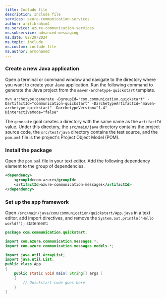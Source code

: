 ```yaml
---
title: Include file
description: Include file
services: azure-communication-services
author: arifibrahim4
ms.service: azure-communication-services
ms.subservice: advanced-messaging
ms.date: 02/29/2024
ms.topic: include
ms.custom: include file
ms.author: armohamed
---
```


### Create a new Java application

Open a terminal or command window and navigate to the directory where you want to create your Java application. Run the following command to generate the Java project from the `maven-archetype-quickstart` template.

```console
mvn archetype:generate -DgroupId="com.communication.quickstart" -DartifactId="communication-quickstart" -DarchetypeArtifactId="maven-archetype-quickstart" -DarchetypeVersion="1.4" -DinteractiveMode="false"
```

The `generate` goal creates a directory with the same name as the `artifactId` value. Under this directory, the `src/main/java` directory contains the project source code, the `src/test/java` directory contains the test source, and the `pom.xml` file is the project's Project Object Model (POM).

### Install the package

Open the `pom.xml` file in your text editor. Add the following dependency element to the group of dependencies.

```xml
<dependency>
    <groupId>com.azure</groupId>
    <artifactId>azure-communication-messages</artifactId>
</dependency>
```

### Set up the app framework

Open `/src/main/java/com/communication/quickstart/App.java` in a text editor, add import directives, and remove the `System.out.println("Hello world!");` statement:

```java
package com.communication.quickstart;

import com.azure.communication.messages.*;
import com.azure.communication.messages.models.*;

import java.util.ArrayList;
import java.util.List;
public class App
{
    public static void main( String[] args )
    {
        // Quickstart code goes here.
    }
}
```
